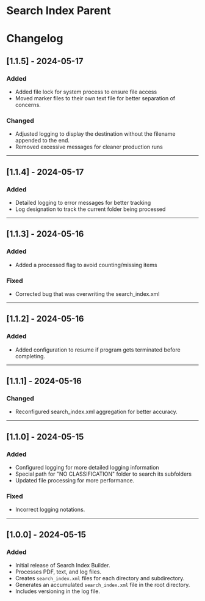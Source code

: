 # Search Index Parent

# Changelog

## [1.1.5] - 2024-05-17
### Added
- Added file lock for system process to ensure file access
- Moved marker files to their own text file for better separation of concerns.

### Changed
- Adjusted logging to display the destination without the filename appended to the end.
- Removed excessive messages for cleaner production runs

---

## [1.1.4] - 2024-05-17
### Added
- Detailed logging to error messages for better tracking
- Log designation to track the current folder being processed

---

## [1.1.3] - 2024-05-16

### Added
- Added a processed flag to avoid counting/missing items

### Fixed
- Corrected bug that was overwriting the search_index.xml

---

## [1.1.2] - 2024-05-16
### Added
- Added configuration to resume if program gets terminated before completing.

---

## [1.1.1] - 2024-05-16
### Changed
- Reconfigured search_index.xml aggregation for better accuracy.

---

## [1.1.0] - 2024-05-15
### Added
- Configured logging for more detailed logging information
- Special path for "NO CLASSIFICATION" folder to search its subfolders
- Updated file processing for more performance.

### Fixed
- Incorrect logging notations.

---

## [1.0.0] - 2024-05-15
### Added
- Initial release of Search Index Builder.
- Processes PDF, text, and log files.
- Creates `search_index.xml` files for each directory and subdirectory.
- Generates an accumulated `search_index.xml` file in the root directory.
- Includes versioning in the log file.